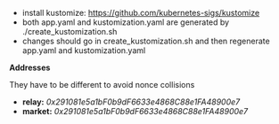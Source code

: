 - install kustomize: https://github.com/kubernetes-sigs/kustomize
- both app.yaml and kustomization.yaml are generated by ./create_kustomization.sh
- changes should go in create_kustomization.sh and then regenerate app.yaml and kustomization.yaml


**Addresses**

They have to be different to avoid nonce collisions
- **relay:** *0x291081e5a1bF0b9dF6633e4868C88e1FA48900e7*
- **market:** *0x291081e5a1bF0b9dF6633e4868C88e1FA48900e7*
